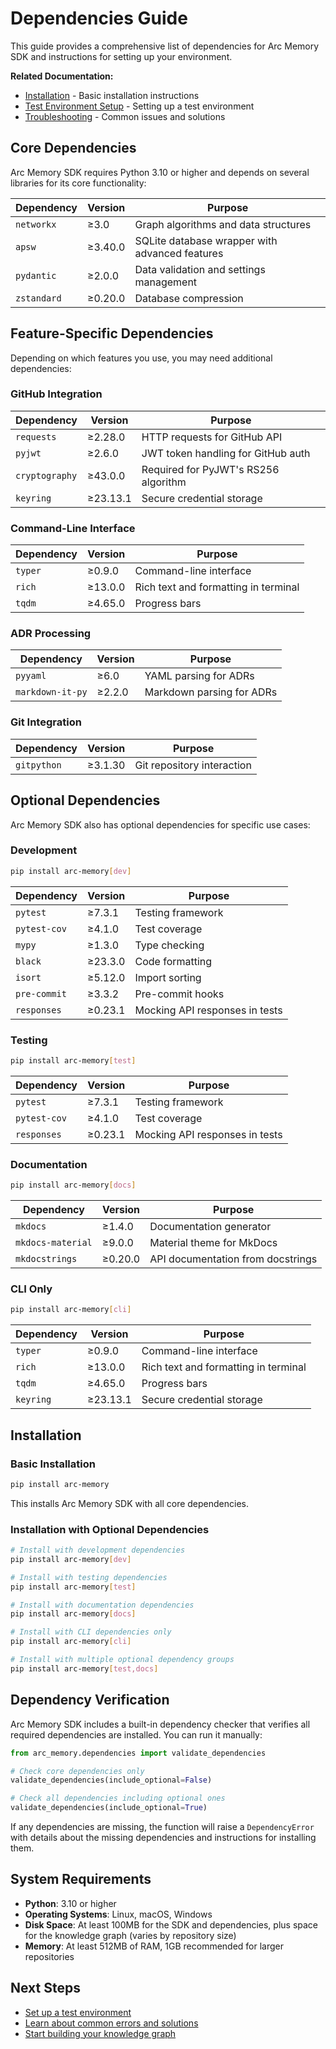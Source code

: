 # Dependencies Guide

This guide provides a comprehensive list of dependencies for Arc Memory SDK and instructions for setting up your environment.

**Related Documentation:**
- [Installation](../index.md#installation) - Basic installation instructions
- [Test Environment Setup](./test-environment.md) - Setting up a test environment
- [Troubleshooting](./troubleshooting.md) - Common issues and solutions

## Core Dependencies

Arc Memory SDK requires Python 3.10 or higher and depends on several libraries for its core functionality:

| Dependency | Version | Purpose |
|------------|---------|---------|
| `networkx` | ≥3.0 | Graph algorithms and data structures |
| `apsw` | ≥3.40.0 | SQLite database wrapper with advanced features |
| `pydantic` | ≥2.0.0 | Data validation and settings management |
| `zstandard` | ≥0.20.0 | Database compression |

## Feature-Specific Dependencies

Depending on which features you use, you may need additional dependencies:

### GitHub Integration

| Dependency | Version | Purpose |
|------------|---------|---------|
| `requests` | ≥2.28.0 | HTTP requests for GitHub API |
| `pyjwt` | ≥2.6.0 | JWT token handling for GitHub auth |
| `cryptography` | ≥43.0.0 | Required for PyJWT's RS256 algorithm |
| `keyring` | ≥23.13.1 | Secure credential storage |

### Command-Line Interface

| Dependency | Version | Purpose |
|------------|---------|---------|
| `typer` | ≥0.9.0 | Command-line interface |
| `rich` | ≥13.0.0 | Rich text and formatting in terminal |
| `tqdm` | ≥4.65.0 | Progress bars |

### ADR Processing

| Dependency | Version | Purpose |
|------------|---------|---------|
| `pyyaml` | ≥6.0 | YAML parsing for ADRs |
| `markdown-it-py` | ≥2.2.0 | Markdown parsing for ADRs |

### Git Integration

| Dependency | Version | Purpose |
|------------|---------|---------|
| `gitpython` | ≥3.1.30 | Git repository interaction |

## Optional Dependencies

Arc Memory SDK also has optional dependencies for specific use cases:

### Development

```bash
pip install arc-memory[dev]
```

| Dependency | Version | Purpose |
|------------|---------|---------|
| `pytest` | ≥7.3.1 | Testing framework |
| `pytest-cov` | ≥4.1.0 | Test coverage |
| `mypy` | ≥1.3.0 | Type checking |
| `black` | ≥23.3.0 | Code formatting |
| `isort` | ≥5.12.0 | Import sorting |
| `pre-commit` | ≥3.3.2 | Pre-commit hooks |
| `responses` | ≥0.23.1 | Mocking API responses in tests |

### Testing

```bash
pip install arc-memory[test]
```

| Dependency | Version | Purpose |
|------------|---------|---------|
| `pytest` | ≥7.3.1 | Testing framework |
| `pytest-cov` | ≥4.1.0 | Test coverage |
| `responses` | ≥0.23.1 | Mocking API responses in tests |

### Documentation

```bash
pip install arc-memory[docs]
```

| Dependency | Version | Purpose |
|------------|---------|---------|
| `mkdocs` | ≥1.4.0 | Documentation generator |
| `mkdocs-material` | ≥9.0.0 | Material theme for MkDocs |
| `mkdocstrings` | ≥0.20.0 | API documentation from docstrings |

### CLI Only

```bash
pip install arc-memory[cli]
```

| Dependency | Version | Purpose |
|------------|---------|---------|
| `typer` | ≥0.9.0 | Command-line interface |
| `rich` | ≥13.0.0 | Rich text and formatting in terminal |
| `tqdm` | ≥4.65.0 | Progress bars |
| `keyring` | ≥23.13.1 | Secure credential storage |

## Installation

### Basic Installation

```bash
pip install arc-memory
```

This installs Arc Memory SDK with all core dependencies.

### Installation with Optional Dependencies

```bash
# Install with development dependencies
pip install arc-memory[dev]

# Install with testing dependencies
pip install arc-memory[test]

# Install with documentation dependencies
pip install arc-memory[docs]

# Install with CLI dependencies only
pip install arc-memory[cli]

# Install with multiple optional dependency groups
pip install arc-memory[test,docs]
```

## Dependency Verification

Arc Memory SDK includes a built-in dependency checker that verifies all required dependencies are installed. You can run it manually:

```python
from arc_memory.dependencies import validate_dependencies

# Check core dependencies only
validate_dependencies(include_optional=False)

# Check all dependencies including optional ones
validate_dependencies(include_optional=True)
```

If any dependencies are missing, the function will raise a `DependencyError` with details about the missing dependencies and instructions for installing them.

## System Requirements

- **Python**: 3.10 or higher
- **Operating Systems**: Linux, macOS, Windows
- **Disk Space**: At least 100MB for the SDK and dependencies, plus space for the knowledge graph (varies by repository size)
- **Memory**: At least 512MB of RAM, 1GB recommended for larger repositories

## Next Steps

- [Set up a test environment](./test-environment.md)
- [Learn about common errors and solutions](./troubleshooting.md)
- [Start building your knowledge graph](../examples/building-graphs.md)
